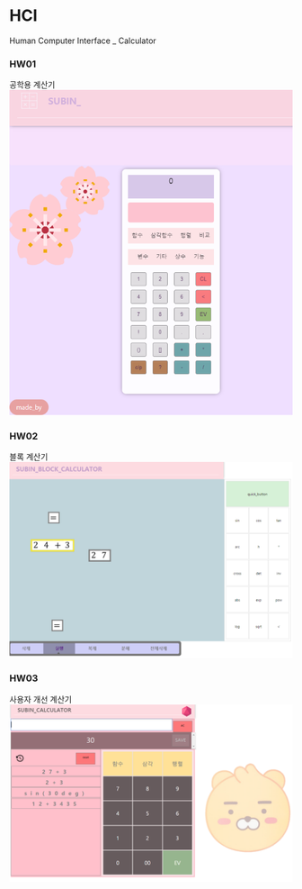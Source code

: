 # HCI
Human Computer Interface _ Calculator
### HW01
공학용 계산기  
![image](./image/1.png)  
### HW02
블록 계산기  
![image](./image/2.png)  
### HW03
사용자 개선 계산기  
![image](./image/3.png)  
